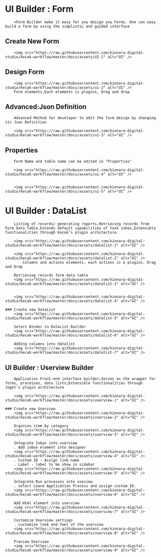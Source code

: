 # UI Builder : Form
		>Form Builder make it easy for you design you Forms. One can easy build a form by using the simplistic and guided interface
## Create New Form
		
		<img src="https://raw.githubusercontent.com/kinnara-digital-studio/kecak-workflow/master/docs/assets/UI-1" alt="UI" />
## Design Form 
		<img src="https://raw.githubusercontent.com/kinnara-digital-studio/kecak-workflow/master/docs/assets/ui-2" alt="UI" />
		Form elements,Each elements is plugins, Drag and drop
## Advanced:Json Definition 
		Advanced Method for developer to edit the form design by changing its Json Definition 
		
		<img src="https://raw.githubusercontent.com/kinnara-digital-studio/kecak-workflow/master/docs/assets/ui-3" alt="UI" />
## Properties 
		Form Name and table name can be edited in "Properties"
	
		<img src="https://raw.githubusercontent.com/kinnara-digital-studio/kecak-workflow/master/docs/assets/ui-4" alt="UI" />
		
		
		<img src="https://raw.githubusercontent.com/kinnara-digital-studio/kecak-workflow/master/docs/assets/ui-5" alt="UI" />

# UI Builder : DataList 
		Listing of records/ generating reports,Retrieving records from Form Data Table,Extends default capabilities of task inbox,Extensible functionalities through Kecak’s plugin architecture.
		
		<img src="https://raw.githubusercontent.com/kinnara-digital-studio/kecak-workflow/master/docs/assets/datalist-1" alt="UI" />
		
		<img src="https://raw.githubusercontent.com/kinnara-digital-studio/kecak-workflow/master/docs/assets/datalist-2" alt="UI" />
			Columns and actions elements, each actions is a plugins, Drag and Drop
		
		Retrieving records form data table
		<img src="https://raw.githubusercontent.com/kinnara-digital-studio/kecak-workflow/master/docs/assets/datalist-3" alt="UI" />
		
		
		<img src="https://raw.githubusercontent.com/kinnara-digital-studio/kecak-workflow/master/docs/assets/datalist-4" alt="UI" />
	
	### Create new DataList
		<img src="https://raw.githubusercontent.com/kinnara-digital-studio/kecak-workflow/master/docs/assets/datalist-5" alt="UI" />
	
		Select Binder in DataList Builder
		<img src="https://raw.githubusercontent.com/kinnara-digital-studio/kecak-workflow/master/docs/assets/datalist-6" alt="UI" />
	
		Adding columns into datalist
		<img src="https://raw.githubusercontent.com/kinnara-digital-studio/kecak-workflow/master/docs/assets/datalist-7" alt="UI" />

## UI Builder : Userview Builder
		Application Front-end interface builder;Serves as the wrapper for forms, processes, data lists;Extensible functionalities through Joget’s plugin architecture
		
		<img src="https://raw.githubusercontent.com/kinnara-digital-studio/kecak-workflow/master/docs/assets/userview-1" alt="UI" />
		
	### Create new Userview	
		<img src="https://raw.githubusercontent.com/kinnara-digital-studio/kecak-workflow/master/docs/assets/userview-2" alt="UI" />
		
		Orginize item by category 
		<img src="https://raw.githubusercontent.com/kinnara-digital-studio/kecak-workflow/master/docs/assets/userview-3" alt="UI" />
		
		Integrate Inbox into userview 
		. Add inbox element into designer 
		<img src="https://raw.githubusercontent.com/kinnara-digital-studio/kecak-workflow/master/docs/assets/userview-4" alt="UI" />
		. Custom ID - Assign link name 
		. Label - label to be show in sidebar
		<img src="https://raw.githubusercontent.com/kinnara-digital-studio/kecak-workflow/master/docs/assets/userview-5" alt="UI" />
		
		Integrate Run processes into useview 
		. select Leave Application Process and assign custom ID.
		<img src="https://raw.githubusercontent.com/kinnara-digital-studio/kecak-workflow/master/docs/assets/userview-6" alt="UI" />
		
		Add Html element into userview
		<img src="https://raw.githubusercontent.com/kinnara-digital-studio/kecak-workflow/master/docs/assets/userview-7" alt="UI" />
		
		Customize Userview settings
		. customize look and feel of the userview
		<img src="https://raw.githubusercontent.com/kinnara-digital-studio/kecak-workflow/master/docs/assets/userview-8" alt="UI" />
		
		Preview Userview
		<img src="https://raw.githubusercontent.com/kinnara-digital-studio/kecak-workflow/master/docs/assets/userview-9" alt="UI" />

